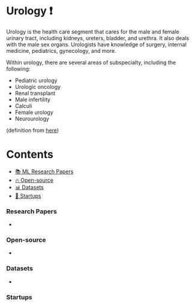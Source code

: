 # Urology :heavy_exclamation_mark:
Urology is the health care segment that cares for the male and female urinary tract, including kidneys, ureters, bladder, and urethra. It also deals with the male sex organs. Urologists have knowledge of surgery, internal medicine, pediatrics, gynecology, and more.

Within urology, there are several areas of subspecialty, including the following:

* Pediatric urology
* Urologic oncology
* Renal transplant
* Male infertility
* Calculi
* Female urology
* Neurourology

(definition from [here](https://www.sgu.edu/blog/medical/ultimate-list-of-medical-specialties/))

# Contents 
- [:books: ML Research Papers](#research-papers)
- [:fire: Open-source](#open-source)
- [:bar_chart: Datasets](#datasets)
- [:eyes: Startups](#startups)

### Research Papers
- 
### Open-source
- 
### Datasets
- 
### Startups

